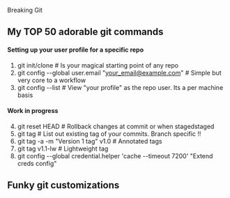 Breaking Git 

## My TOP 50 adorable git commands
#### Setting up your user profile for a specific repo  
1. git init/clone # Is your magical starting point of any repo
2. git config --global user.email "your_email@example.com" # Simple but very core to a workflow
3. git config --list  # View "your profile" as the repo user. Its a per machine basis

#### Work in progress 
4. git reset HEAD <file-name> # Rollback changes at commit or when stagedstaged 
5. git tag 		      # List out existing tag of your commits. Branch specific !!
6. git tag -a -m "Version 1 tag" v1.0	# Annotated tags 
7. git tag v1.1-lw	      # Lightweight tag 
8. git config --global credential.helper 'cache --timeout 7200'  "Extend creds config" 
## Funky git customizations  

